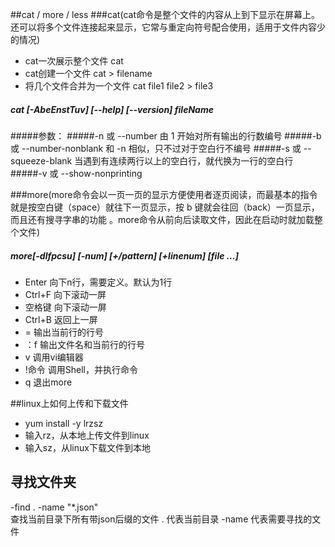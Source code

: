 ##cat / more / less
###cat(cat命令是整个文件的内容从上到下显示在屏幕上。还可以将多个文件连接起来显示，它常与重定向符号配合使用，适用于文件内容少的情况)
- cat一次展示整个文件 cat
- cat创建一个文件 cat > filename
- 将几个文件合并为一个文件 cat file1 file2 > file3
##### cat [-AbeEnstTuv] [--help] [--version] fileName
#####参数：
#####-n 或 --number 由 1 开始对所有输出的行数编号
#####-b 或 --number-nonblank 和 -n 相似，只不过对于空白行不编号
#####-s 或 --squeeze-blank 当遇到有连续两行以上的空白行，就代换为一行的空白行
#####-v 或 --show-nonprinting

###more(more命令会以一页一页的显示方便使用者逐页阅读，而最基本的指令就是按空白键（space）就往下一页显示，按 b 键就会往回（back）一页显示，而且还有搜寻字串的功能 。more命令从前向后读取文件，因此在启动时就加载整个文件)

##### more[-dlfpcsu] [-num] [+/pattern] [+linenum] [file ...]
- Enter    向下n行，需要定义。默认为1行  
- Ctrl+F   向下滚动一屏  
- 空格键   向下滚动一屏  
- Ctrl+B   返回上一屏  
- =        输出当前行的行号  
- ：f      输出文件名和当前行的行号  
- v        调用vi编辑器  
- !命令    调用Shell，并执行命令   
- q        退出more  



##linux上如何上传和下载文件
- yum install -y lrzsz
- 输入rz，从本地上传文件到linux
- 输入sz，从linux下载文件到本地


## 寻找文件夹
-find . -name "*.json"  
查找当前目录下所有带json后缀的文件
. 代表当前目录
-name 代表需要寻找的文件